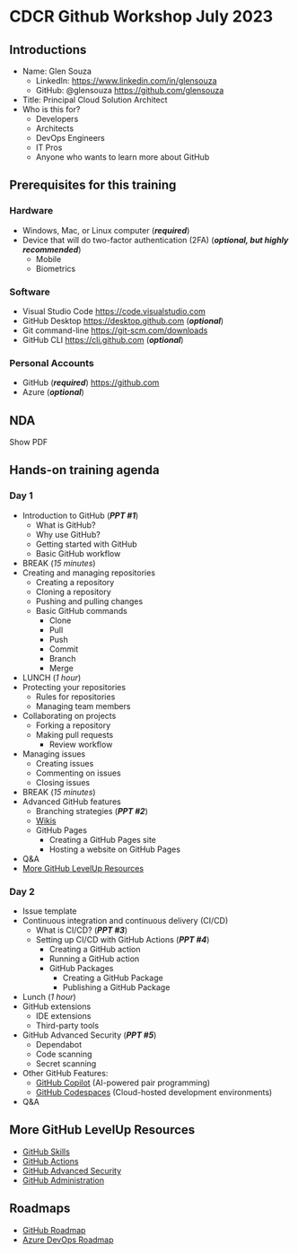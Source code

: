# CDCR Github Workshop July 2023

## Introductions

- Name: Glen Souza
  - LinkedIn: <https://www.linkedin.com/in/glensouza>
  - GitHub: @glensouza <https://github.com/glensouza>
- Title: Principal Cloud Solution Architect
- Who is this for?
  - Developers
  - Architects
  - DevOps Engineers
  - IT Pros
  - Anyone who wants to learn more about GitHub

## Prerequisites for this training

### Hardware

- Windows, Mac, or Linux computer (***required***)
- Device that will do two-factor authentication (2FA) (***optional, but highly recommended***)
  - Mobile
  - Biometrics

### Software

- Visual Studio Code <https://code.visualstudio.com>
- GitHub Desktop <https://desktop.github.com> (***optional***)
- Git command-line <https://git-scm.com/downloads>
- GitHub CLI <https://cli.github.com> (***optional***)

### Personal Accounts

- GitHub (***required***) <https://github.com>
- Azure (***optional***)

## NDA

Show PDF

## Hands-on training agenda

### Day 1

- Introduction to GitHub (***PPT #1***)
  - What is GitHub?
  - Why use GitHub?
  - Getting started with GitHub
  - Basic GitHub workflow
- BREAK (*15 minutes*)
- Creating and managing repositories
  - Creating a repository
  - Cloning a repository
  - Pushing and pulling changes
  - Basic GitHub commands
    - Clone
    - Pull
    - Push
    - Commit
    - Branch
    - Merge
- LUNCH (*1 hour*)
- Protecting your repositories
  - Rules for repositories
  - Managing team members
- Collaborating on projects
  - Forking a repository
  - Making pull requests
    - Review workflow
- Managing issues
  - Creating issues
  - Commenting on issues
  - Closing issues
- BREAK (*15 minutes*)
- Advanced GitHub features
  - Branching strategies (***PPT #2***)
  - [Wikis](https://docs.github.com/en/communities/documenting-your-project-with-wikis/about-wikis)
  - GitHub Pages
    - Creating a GitHub Pages site
    - Hosting a website on GitHub Pages
- Q&A
- [More GitHub LevelUp Resources](#more-github-levelup-resources)

### Day 2

- Issue template
- Continuous integration and continuous delivery (CI/CD)
  - What is CI/CD? (***PPT #3***)
  - Setting up CI/CD with GitHub Actions (***PPT #4***)
    - Creating a GitHub action
    - Running a GitHub action
    - GitHub Packages
      - Creating a GitHub Package
      - Publishing a GitHub Package
- Lunch (*1 hour*)
- GitHub extensions
  - IDE extensions
  - Third-party tools
- GitHub Advanced Security (***PPT #5***)
  - Dependabot
  - Code scanning
  - Secret scanning
- Other GitHub Features:
  - [GitHub Copilot](https://github.com/features/copilot#pricing) (AI-powered pair programming)
  - [GitHub Codespaces](https://github.com/features/codespaces) (Cloud-hosted development environments)
- Q&A

## More GitHub LevelUp Resources

- [GitHub Skills](https://skills.github.com)
- [GitHub Actions](https://learn.microsoft.com/en-us/users/githubtraining/collections/n5p4a5z7keznp5)
- [GitHub Advanced Security](https://learn.microsoft.com/en-us/users/githubtraining/collections/rqymc6yw8q5rey)
- [GitHub Administration](https://learn.microsoft.com/en-us/users/githubtraining/collections/mom7u1gzjdxw03)

## Roadmaps

- [GitHub Roadmap](https://github.com/github/roadmap)
- [Azure DevOps Roadmap](https://aka.ms/AzureDevOpsRoadmap)
